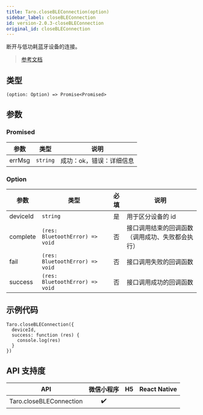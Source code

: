 ```yaml
---
title: Taro.closeBLEConnection(option)
sidebar_label: closeBLEConnection
id: version-2.0.3-closeBLEConnection
original_id: closeBLEConnection
---
```


断开与低功耗蓝牙设备的连接。

> [参考文档](https://developers.weixin.qq.com/miniprogram/dev/api/device/bluetooth-ble/wx.closeBLEConnection.html)

## 类型

```tsx
(option: Option) => Promise<Promised>
```

## 参数

### Promised

| 参数 | 类型 | 说明 |
| --- | --- | --- |
| errMsg | `string` | 成功：ok，错误：详细信息 |

### Option

| 参数 | 类型 | 必填 | 说明 |
| --- | --- | :---: | --- |
| deviceId | `string` | 是 | 用于区分设备的 id |
| complete | `(res: BluetoothError) => void` | 否 | 接口调用结束的回调函数（调用成功、失败都会执行） |
| fail | `(res: BluetoothError) => void` | 否 | 接口调用失败的回调函数 |
| success | `(res: BluetoothError) => void` | 否 | 接口调用成功的回调函数 |

## 示例代码

```tsx
Taro.closeBLEConnection({
  deviceId,
  success: function (res) {
    console.log(res)
  }
})
```

## API 支持度

| API | 微信小程序 | H5 | React Native |
| :---: | :---: | :---: | :---: |
| Taro.closeBLEConnection | ✔️ |  |  |
